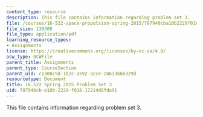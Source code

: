 ```yaml
---
content_type: resource
description: This file contains information regarding problem set 3.
file: /courses/16-522-space-propulsion-spring-2015/787940cba10b2229f01617214d8fda91_MIT16_522S15_PS3.pdf
file_size: 130309
file_type: application/pdf
learning_resource_types:
- Assignments
license: https://creativecommons.org/licenses/by-nc-sa/4.0/
ocw_type: OCWFile
parent_title: Assignments
parent_type: CourseSection
parent_uid: c1300c9d-1b2c-a592-3cce-24633b6b329d
resourcetype: Document
title: 16.522 Spring 2015 Problem Set 3
uid: 787940cb-a10b-2229-f016-17214d8fda91
---
```

This file contains information regarding problem set 3.